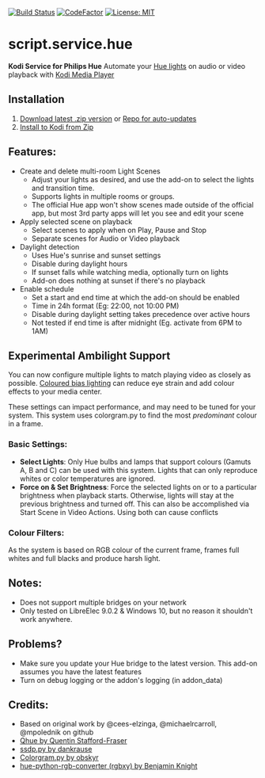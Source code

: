 [![Build Status](https://travis-ci.com/zim514/script.service.hue.svg?branch=master)](https://travis-ci.com/zim514/script.service.hue) [![CodeFactor](https://www.codefactor.io/repository/github/zim514/script.service.hue/badge)](https://www.codefactor.io/repository/github/zim514/script.service.hue) [![License: MIT](https://img.shields.io/badge/License-MIT-yellow.svg)](https://opensource.org/licenses/MIT)
# script.service.hue
**Kodi Service for Philips Hue**
Automate your [Hue lights](https://www.meethue.com/) on audio or video playback with [Kodi Media Player](https://kodi.tv/)

## Installation

 1. [Download latest .zip version](https://github.com/zim514/script.service.hue/releases) or [Repo for auto-updates](https://github.com/zim514/zim514.github.io/raw/master/repo/repository.snapcase/repository.snapcase-1.0.0.zip)
 2. [Install to Kodi from Zip](https://kodi.wiki/view/HOW-TO:Install_add-ons_from_zip_files)

## Features:
- Create and delete multi-room Light Scenes
	- Adjust your lights as desired, and use the add-on to select the lights and transition time.
	- Supports lights in multiple rooms or groups.
	- The official Hue app won't show scenes made outside of the official app, but most 3rd party apps will let you see and edit your scene
-   Apply selected scene on playback
	- Select scenes to apply when on Play, Pause and Stop
	- Separate scenes for Audio or Video playback
-   Daylight detection
	- Uses Hue's sunrise and sunset settings
	- Disable during daylight hours
	- If sunset falls while watching media, optionally turn on lights
	- Add-on does nothing at sunset if there's no playback
- Enable schedule
	- Set a start and end time at which the add-on should be enabled
    - Time in 24h format (Eg: 22:00, not 10:00 PM)
    - Disable during daylight setting takes precedence over active hours
    - Not tested if end time is after midnight (Eg. activate from 6PM to 1AM)

## Experimental Ambilight Support
You can now configure multiple lights to match playing video as closely as possible.  [Coloured bias lighting](https://en.wikipedia.org/wiki/Bias_lighting)  can reduce eye strain and add colour effects to your media center. 

These settings can impact performance, and may need to be tuned for your system. 
This system uses colorgram.py to find the most *predominant* colour in a frame. 


### Basic Settings:
- **Select Lights**: Only Hue bulbs and lamps that support colours (Gamuts A, B and C) can be used with this system. Lights that can only reproduce whites or color temperatures are ignored.
- **Force on & Set Brightness**: Force the selected lights on or to a particular brightness when playback starts. Otherwise, lights will stay at the previous brightness and turned off. This can also be accomplished via Start Scene in Video Actions. Using both can cause conflicts

### Colour Filters:
As the system is based on RGB colour of the current frame, frames full whites and full blacks and produce harsh light. 



## Notes:
- Does not support multiple bridges on your network
- Only tested on LibreElec 9.0.2 & Windows 10, but no reason it shouldn't work anywhere.


## Problems?
- Make sure you update your Hue bridge to the latest version. This add-on assumes you have the latest features
- Turn on debug logging or the addon's logging (in addon_data)


## Credits:
- Based on original work by @cees-elzinga, @michaelrcarroll, @mpolednik on github
- [Qhue by Quentin Stafford-Fraser](https://github.com/quentinsf/qhue)
- [ssdp.py by dankrause](https://gist.github.com/dankrause/6000248)
- [Colorgram.py by obskyr](https://github.com/obskyr/colorgram.py) 
- [hue-python-rgb-converter (rgbxy) by  Benjamin Knight](https://github.com/benknight/hue-python-rgb-converter)
<!--stackedit_data:
eyJoaXN0b3J5IjpbMzYzNzMyOTE1LDUzNzA4OTQyMCw3MTEyOT
E5MjZdfQ==
-->